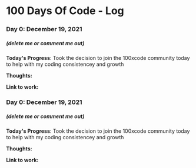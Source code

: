 # 100 Days Of Code - Log

### Day 0: December 19, 2021
##### (delete me or comment me out)

**Today's Progress**: Took the decision to join the 100xcode community today to help with my coding consistencey and growth

**Thoughts:**  

**Link to work:** 

### Day 0: December 19, 2021
##### (delete me or comment me out)

**Today's Progress**: Took the decision to join the 100xcode community today to help with my coding consistencey and growth

**Thoughts:**  

**Link to work:** 

